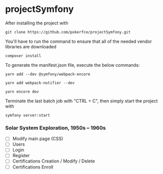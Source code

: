 # projectSymfony


After installing the project with

```
git clone https://github.com/pokerfce/projectSymfony.git
```

You'll have to run the command to ensure that all of the needed vendor libraries are downloaded

```
composer install 
```

To generate the manifest.json file, execute the below commands:

```
yarn add --dev @symfony/webpack-encore

yarn add webpack-notifier --dev

yarn encore dev
```

Terminate the last batch job with "CTRL + C", then simply start the project with

```
symfony server:start
```

### Solar System Exploration, 1950s – 1960s

- [ ] Modify main page (CSS)
- [ ] Users
- [ ] Login
- [ ] Register
- [ ] Certifications Creation / Modify / Delete
- [ ] Certifications Enroll
